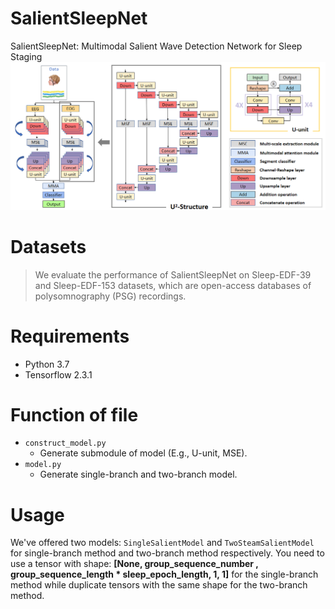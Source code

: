 # SalientSleepNet
SalientSleepNet: Multimodal Salient Wave Detection Network for Sleep Staging
![overall structure](figure/u2structure.png)

# Datasets

>We evaluate the performance of SalientSleepNet on Sleep-EDF-39 and Sleep-EDF-153 datasets, which are open-access databases of polysomnography (PSG) recordings.

# Requirements

* Python 3.7
* Tensorflow 2.3.1

# Function of file

* `construct_model.py`
  * Generate submodule of model (E.g., U-unit, MSE).
* `model.py`
  * Generate single-branch and two-branch model.

# Usage

We've offered two models:  `SingleSalientModel` and `TwoSteamSalientModel` for single-branch method and two-branch method respectively.
You need to use a tensor with shape: **[None, group_sequence_number , group_sequence_length * sleep_epoch_length, 1, 1]** for the single-branch method while duplicate tensors with the same shape for the two-branch method.

